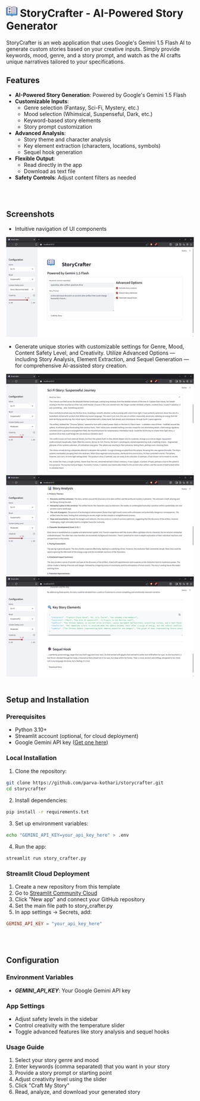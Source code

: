 # <img src="logo.png"  width="30"/>  StoryCrafter - AI-Powered Story Generator

StoryCrafter is an web application that uses Google's Gemini 1.5 Flash AI to generate custom stories based on your creative inputs. Simply provide keywords, mood, genre, and a story prompt, and watch as the AI crafts unique narratives tailored to your specifications.

## Features

- **AI-Powered Story Generation**: Powered by Google's Gemini 1.5 Flash
- **Customizable Inputs**: 
  - Genre selection (Fantasy, Sci-Fi, Mystery, etc.)
  - Mood selection (Whimsical, Suspenseful, Dark, etc.)
  - Keyword-based story elements
  - Story prompt customization
- **Advanced Analysis**:
  - Story theme and character analysis
  - Key element extraction (characters, locations, symbols)
  - Sequel hook generation
- **Flexible Output**:
  - Read directly in the app
  - Download as text file
- **Safety Controls**: Adjust content filters as needed

<br/><br/>

## Screenshots

- Intuitive navigation of UI components

![](screenshots/sc_1.png)
- Generate unique stories with customizable settings for Genre, Mood, Content Safety Level, and Creativity. Utilize Advanced Options — including Story Analysis, Element Extraction, and Sequel Generation — for comprehensive AI-assisted story creation.

![](screenshots/sc_7.png)
![](screenshots/sc_8.png)
![](screenshots/sc_9.png)
<br/><br/>

## Setup and Installation

### Prerequisites
- Python 3.10+
- Streamlit account (optional, for cloud deployment)
- Google Gemini API key ([Get one here](https://aistudio.google.com/))

### Local Installation

1. Clone the repository:
```bash
git clone https://github.com/parva-kothari/storycrafter.git
cd storycrafter
```
2. Install dependencies:
```bash
pip install -r requirements.txt
```
3. Set up environment variables:
```bash
echo "GEMINI_API_KEY=your_api_key_here" > .env
```
4. Run the app:
```bash
streamlit run story_crafter.py
```

### Streamlit Cloud Deployment

1. Create a new repository from this template
2. Go to [Streamlit Community Cloud](https://share.streamlit.io/)
3. Click "New app" and connect your GitHub repository
4. Set the main file path to story_crafter.py
5. In app settings → Secrets, add:
```toml
GEMINI_API_KEY = "your_api_key_here"
```

<br/><br/>

## Configuration

### Environment Variables

- **_GEMINI_API_KEY_**: Your Google Gemini API key

### App Settings

- Adjust safety levels in the sidebar
- Control creativity with the temperature slider
- Toggle advanced features like story analysis and sequel hooks

### Usage Guide

1. Select your story genre and mood
2. Enter keywords (comma separated) that you want in your story
3. Provide a story prompt or starting point
4. Adjust creativity level using the slider
5. Click "Craft My Story"
6. Read, analyze, and download your generated story
